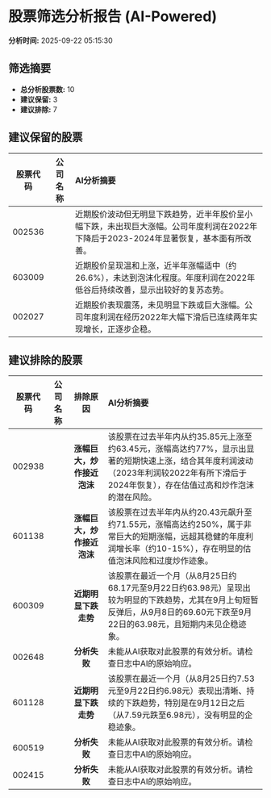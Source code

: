 # 股票筛选分析报告 (AI-Powered)

**分析时间:** 2025-09-22 05:15:30

## 筛选摘要

- **总分析股票数:** 10
- **建议保留:** 3
- **建议排除:** 7

## 建议保留的股票

| 股票代码 | 公司名称 | AI分析摘要 |
|:---:|:---:|:---|
| 002536 |  | 近期股价波动但无明显下跌趋势，近半年股价呈小幅下跌，未出现巨大涨幅。公司年度利润在2022年下降后于2023-2024年显著恢复，基本面有所改善。 |
| 603009 |  | 近期股价呈现温和上涨，近半年涨幅适中（约26.6%），未达到泡沫化程度。年度利润在2022年低谷后持续改善，显示出较好的复苏态势。 |
| 002027 |  | 近期股价表现震荡，未见明显下跌或巨大涨幅。公司年度利润在经历2022年大幅下滑后已连续两年实现增长，正逐步企稳。 |

## 建议排除的股票

| 股票代码 | 公司名称 | 排除原因 | AI分析摘要 |
|:---:|:---:|:---:|:---|
| 002938 |  | **涨幅巨大，炒作接近泡沫** | 该股票在过去半年内从约35.85元上涨至约63.45元，涨幅高达约77%，显示出显著的短期快速上涨，结合其年度利润波动（2023年利润较2022年有所下滑后于2024年恢复），存在估值过高和炒作泡沫的潜在风险。 |
| 601138 |  | **涨幅巨大，炒作接近泡沫** | 该股票在过去半年内从约20.43元飙升至约71.55元，涨幅高达约250%，属于非常巨大的短期涨幅，远超其稳健的年度利润增长率（约10-15%），存在明显的估值泡沫风险和过度炒作迹象。 |
| 600309 |  | **近期明显下跌走势** | 该股票在最近一个月（从8月25日约68.17元至9月22日约63.98元）呈现出较为明显的下跌趋势，尤其在9月上旬短暂反弹后，从9月8日的69.60元下跌至9月22日的63.98元，且短期内未见企稳迹象。 |
| 002648 |  | **分析失败** | 未能从AI获取对此股票的有效分析。请检查日志中AI的原始响应。 |
| 601128 |  | **近期明显下跌走势** | 该股票在最近一个月（从8月25日约7.53元至9月22日约6.98元）表现出清晰、持续的下跌趋势，特别是在9月12日之后（从7.59元跌至6.98元），没有明显的企稳迹象。 |
| 600519 |  | **分析失败** | 未能从AI获取对此股票的有效分析。请检查日志中AI的原始响应。 |
| 002415 |  | **分析失败** | 未能从AI获取对此股票的有效分析。请检查日志中AI的原始响应。 |
